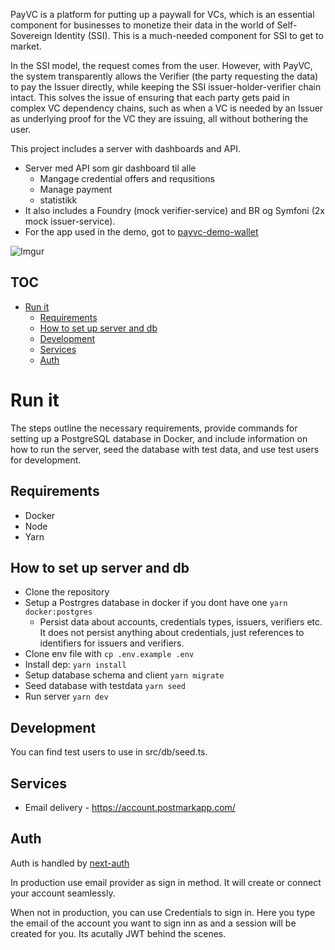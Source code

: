 PayVC is a platform for putting up a paywall for VCs, which is an essential component for businesses to monetize their data in the world of Self-Sovereign Identity (SSI). This is a much-needed component for SSI to get to market.

In the SSI model, the request comes from the user. However, with PayVC, the system transparently allows the Verifier (the party requesting the data) to pay the Issuer directly, while keeping the SSI issuer-holder-verifier chain intact. This solves the issue of ensuring that each party gets paid in complex VC dependency chains, such as when a VC is needed by an Issuer as underlying proof for the VC they are issuing, all without bothering the user.

This project includes a server with dashboards and API. 

* Server med API som gir dashboard til alle
  * Mangage credential offers and requsitions
  * Manage payment
  * statistikk
* It also includes a Foundry (mock verifier-service) and BR og Symfoni (2x mock issuer-service).
* For the app used in the demo, got to [payvc-demo-wallet](https://github.com/symfoni/payvc-demo-wallet/tree/demo) 

![Imgur](https://i.imgur.com/m6wlxun.png)



## TOC

- [Run it](#run-it)
  - [Requirements](#requirements)
  - [How to set up server and db](#how-to-set-up-server-and-db)
  - [Development](#development)
  - [Services](#services)
  - [Auth](#auth)


# Run it

The steps outline the necessary requirements, provide commands for setting up a PostgreSQL database in Docker, and include information on how to run the server, seed the database with test data, and use test users for development. 

## Requirements

- Docker
- Node
- Yarn

## How to set up server and db

- Clone the repository 
- Setup a Postrgres database in docker if you dont have one `yarn docker:postgres`
  - Persist data about accounts, credentials types, issuers, verifiers etc. It does not persist anything about credentials, just references to identifiers for issuers and verifiers.
- Clone env file with `cp .env.example .env`
- Install dep: `yarn install`
- Setup database schema and client `yarn migrate`
- Seed database with testdata `yarn seed`
- Run server `yarn dev`

## Development
You can find test users to use in src/db/seed.ts.

## Services

- Email delivery - https://account.postmarkapp.com/

## Auth
Auth is handled by [next-auth](https://next-auth.js.org/)

In production use email provider as sign in method. It will create or connect your account seamlessly. 

When not in production, you can use Credentials to sign in. Here you type the email of the account you want to sign inn as and a session will be created for you. Its acutally JWT behind the scenes.
